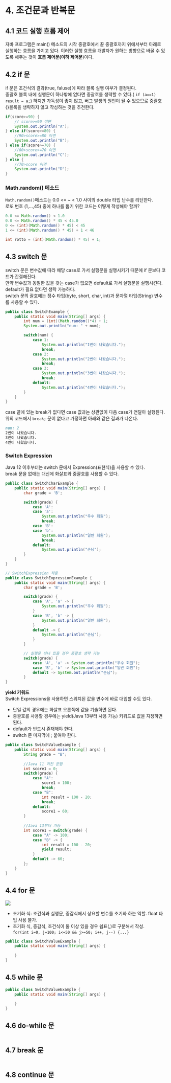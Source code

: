# 4. 조건문과 반복문
## 4.1 코드 실행 흐름 제어
자바 프로그램은 main() 메소드의 시작 중괄호에서 끝 중괄호까지 위에서부터 아래로 실행하는 흐름을 가지고 있다. 이러한 실행 흐름을 개발자가 원하는 방향으로 바꿀 수 있도록 해주는 것이 **흐름 제어문(이하 제어문**)이다.  

## 4.2 if 문
if 문은 조건식의 결과(true, faluse)에 따라 블록 실행 여부가 결정된다.  
중괄호 블록 내에 실행문이 하나밖에 없다면 중괄호를 생략할 수 있다.(
`if (a==1) result = a;`) 하지만 가독성이 좋지 않고, 버그 발생의 원인이 될 수 있으므로 중괄호 {}블록을 생략하지 않고 작성하는 것을 추천한다.
```java
if(score>=90) {
    // score>=90 이면
    System.out.println("A");
} else if(score>=80) {
    //90>score>=80 이면
    System.out.println("B");
} else if(score>=70) {
    //80>score>=70 이면
    System.out.println("C");
} else {
    //70>score 이면
    System.out.println("D");
}
```

### Math.random() 메소드
`Math.random()`메소드는 0.0 <= ~ < 1.0 사이의 double 타입 난수를 리턴한다.  
로또 번호 (1,...,45) 중에 하나를 뽑기 위한 코드는 어떻게 작성해야 할까?  
```java
0.0 <= Math.random() < 1.0
0.0 <= Math.random() * 45 < 45.0
0 <= (int)(Math.random() * 45) < 45
1 <= (int)(Math.random() * 45) + 1 < 46

int rotto = (int)(Math.random() * 45) + 1;
```

## 4.3 switch 문
switch 문은 변수값에 따라 해당 case로 가서 실행문을 실행시키기 때문에 if 문보다 코드가 간결해진다.  
만약 변수값과 동일한 값을 갖는 case가 없으면 default로 가서 실행문을 실행시킨다. default가 필요 없다면 생략 가능하다.  
switch 문의 괄호에는 정수 타입(byte, short, char, int)과 문자열 타입(String) 변수를 사용할 수 있다.
```java
public class SwitchExample {
    public static void main(String[] args) {
        int num = (int)(Math.random()*4) + 1;
        System.out.println("num: " + num);

        switch(num) {
            case 1:
                System.out.println("1번이 나왔습니다.");
                break;
            case 2:
                System.out.println("2번이 나왔습니다.");
                break;
            case 3:
                System.out.println("3번이 나왔습니다.");
                break;
            default:
                System.out.println("4번이 나왔습니다.");
        }
    }
}
```
case 끝에 있는 break가 없다면 case 값과는 상관없이 다음 case가 연달아 실행된다.  
위의 코드에서 `break;` 문이 없다고 가정하면 아래와 같은 결과가 나온다.
```markdown
num: 2
2번이 나왔습니다.
3번이 나왔습니다.
4번이 나왔습니다.
```
### Switch Expression
Java 12 이후부터는 switch 문에서 Expression(표현식)을 사용할 수 있다.  
break 문을 없애는 대신에 화살표와 중괄호를 사용할 수 있다.
```java
public class SwitchCharExample {
    public static void main(String[] args) {
        char grade = 'B';

        switch(grade) {
            case 'A':
            case 'a':
                System.out.println("우수 회원");
                break;
            case 'B':
            case 'b':
                System.out.println("일반 회원");
                break;
            default:
                System.out.println("손님");
        }
    }
}

// SwitchExpression 적용
public class SwitchExpressionExample {
    public static void main(String[] args) {
        char grade = 'B';

        switch(grade) {
            case 'A', 'a' -> {
                System.out.println("우수 회원");
            }
            case 'B', 'b' -> {
                System.out.println("일반 회원");
            }
            default -> {
                System.out.println("손님");
            }
        }

        // 실행문 하나 있을 경우 중괄호 생략 가능
        switch(grade) {
            case 'A', 'a' -> System.out.println("우수 회원");
            case 'B', 'b' -> System.out.println("일반 회원");
            default -> System.out.println("손님");
        }
}
```
**yield 키워드**  
Switch Expressions을 사용하면 스위치된 값을 변수에 바로 대입할 수도 있다.  
- 단일 값의 경우에는 화살표 오른쪽에 값을 기술하면 된다.
- 중괄호를 사용할 경우에는 yield(Java 13부터 사용 가능) 키워드로 값을 지정하면 된다.
- default가 반드시 존재해야 한다.
- switch 문 마지막에 ; 붙여야 한다.
```java
public class SwitchValueExample {
    public static void main(String[] args) {
        String grade = "B";
        
        //Java 11 이전 문법
        int score1 = 0;
        switch(grade) {
            case "A":
                score1 = 100;
                break;
            case "B":
                int result = 100 - 20;
                break;
            default:
                score1 = 60;
        }
        
        //Java 13부터 가능
        int score1 = switch(grade) {
            case "A" -> 100;
            case "B" -> {
                int result = 100 - 20;
                yield result;
            }
            default -> 60;
        };
    }
}
```

## 4.4 for 문
![](https://velog.velcdn.com/images%2F1_doyeon%2Fpost%2Fe540372a-0909-426b-b218-2d0167d3ef77%2Fimage.png)  
- 초기화 식: 조건식과 실행문, 증감식에서 상요할 변수를 초기화 하는 역할. float 타입 사용 불가.
- 초기화 식, 증감식, 조건식이 둘 이상 있을 경우 쉼표(,)로 구분해서 작성.  
`for(int i=0, j=100; i<=50 && j>=50; i++, j--) {...}`
```java
public class SwitchValueExample {
    public static void main(String[] args) {
        
    }
}
```

## 4.5 while 문
```java
public class SwitchValueExample {
    public static void main(String[] args) {
        
    }
}
```

## 4.6 do-while 문
```java

```

## 4.7 break 문
```java

```

## 4.8 continue 문
```java

```
